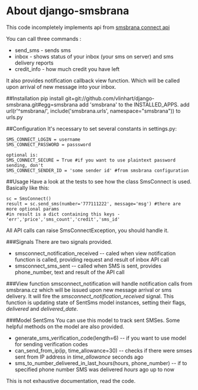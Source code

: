 # About django-smsbrana

This code incompletely  implements api from [smsbrana connect api](http://www.smsbrana.cz/sms-connect.html) 

You can call three commands :

* send_sms - sends sms
* inbox - shows status of your inbox (your sms on server) and sms delivery reports
* credit_info - how much credit you have left

It also provides notification callback view function. Which will be called upon arrival of new message into your inbox.

##Installation
    pip install git+git://github.com/vlinhart/django-smsbrana.git#egg=smsbrana
    add 'smsbrana' to the INSTALLED_APPS.
    add url(r'^smsbrana/', include('smsbrana.urls', namespace="smsbrana")) to urls.py

##Configuration
It's necessary to set several constants in settings.py:

    SMS_CONNECT_LOGIN = username
    SMS_CONNECT_PASSWORD = passsword

    optional is:
    SMS_CONNECT_SECURE = True #if you want to use plaintext password sending, don't
    SMS_CONNECT_SENDER_ID = 'some sender id' #from smsbrana configuration

##Usage
Have a look at the tests to see how the class SmsConnect is used. Basically like this:

    sc = SmsConnect()
    result = sc.send_sms(number='777111222', message='msg') #there are more optional params
    #in result is a dict containing this keys - 'err','price','sms_count','credit','sms_id'

All API calls can raise SmsConnectException, you should handle it. 


###Signals
There are two signals provided. 

* smsconnect_notification_received -- caled when view notification function is called, providing request and result of inbox API call
* smsconnect_sms_sent -- called when SMS is sent, provides phone_number, text and result of the API call

###View function
smsconnect_notification will handle notification calls from smsbrana.cz which will be issued upon new message arrival or sms delivery. It will fire the *smsconnect_notification_received* signal. This function is updating state of SentSms model instances, setting their flags, *delivered* and *delivered_date*.

###Model SentSms
You can use this model to track sent SMSes. Some helpful methods on the model are also provided. 

* generate_sms_verification_code(length=6) -- if you want to use model for sending verification codes
* can_send_from_ip(ip, time_allowance=30) -- checks if there were smses sent from IP address in *time_allowance* seconds ago
* sms_to_number_delivered_in_last_hours(hours, phone_number) -- if to specified phone number SMS was delivered *hours* ago up to now


This is not exhaustive documentation, read the code. 

